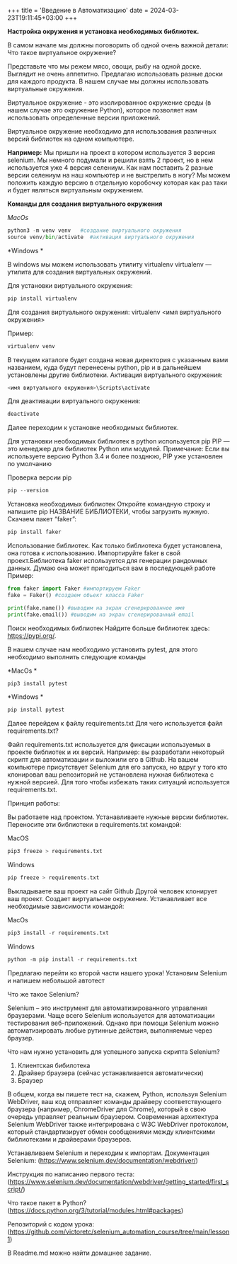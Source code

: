+++
title = 'Введение в Автоматизацию'
date = 2024-03-23T19:11:45+03:00
+++

**Настройка окружения и установка необходимых библиотек.**

В самом начале мы должны поговорить об одной очень важной детали:
Что такое виртуальное окружение? 

Представьте что мы режем мясо, овощи, рыбу на одной доске. Выглядит не очень аппетитно. Предлагаю использовать разные доски для каждого продукта. В нашем случае мы должны использовать виртуальные окружения. 

Виртуальное окружение - это изолированное окружение среды (в нашем случае это окружение Python), которое позволяет нам использовать определенные версии приложений.

Виртуальное окружение необходимо для использования различных версий библиотек на одном компьютере. 

**Например:** Мы пришли на  проект в котором используется 3 версия selenium. Мы немного подумали и решили взять 2 проект, но в нем используется уже 4 версия селениум. Как нам поставить 2 разные версии селениум на наш компьютер и не выстрелить в ногу? Мы можем положить каждую версию в отдельную коробочку которая как раз таки и будет являться виртуальным окружением. 


**Команды для создания виртуального окружения**

*MacOs*

```python
python3 -m venv venv   #создание виртуального окружения 
source venv/bin/activate  #активация виртуального окружения
```

*Windows *

В windows мы можем использовать утилиту virtualenv
virtualenv — утилита для создания виртуальных окружений.

Для установки виртуального окружения:

```python
pip install virtualenv
```

Для создания виртуального окружения:
virtualenv <имя виртуального окружения> 

Пример:
```python
virtualenv venv
```
В текущем каталоге будет создана новая директория с указанным вами названием, куда будут перенесены python, pip и в дальнейшем установлены другие библиотеки.
Активация виртуального окружения:

```python
<имя виртуального окружения>\Scripts\activate
```

Для деактивации виртуального окружения:
```python
deactivate
```

Далее переходим к установке необходимых библиотек. 

Для установки необходимых библиотек в python используется pip
PIP — это менеджер для библиотек Python или модулей.
Примечание: Если вы используете версию Python 3.4 и более позднюю, PIP уже установлен по умолчанию

Проверка версии pip 
```python
pip --version
```

Установка необходимых библиотек
Откройте командную строку и напишите pip НАЗВАНИЕ БИБЛИОТЕКИ, чтобы загрузить нужную.
Скачаем пакет “faker”:
```python
pip install faker 
```

Использование библиотек. Как только библиотека будет установлена, она готова к использованию. Импортируйте faker в свой проект.Библиотека faker используется для генерации рандомных данных. Думаю она может пригодиться вам в последующей работе 
Пример:

```python
from faker import Faker #импортируем Faker
fake = Faker() #создаем обьект класса Faker

print(fake.name()) #выводим на экран сгенерированное имя
print(fake.email()) #выводим на экран сгенерированный email 
```

Поиск необходимых библиотек
Найдите больше библиотек здесь: https://pypi.org/.

В нашем случае нам необходимо установить pytest, для этого необходимо выполнить следующие команды 

*MacOs *

```python
pip3 install pytest 
```

*Windows *

```python
pip install pytest 
```

Далее перейдем к файлу requirements.txt
Для чего используется файл requirements.txt? 

Файл requirements.txt используется для фиксации используемых в проекте библиотек и их версий. Например: вы разработали некоторый скрипт для автоматизации и выложили его в Github. На вашем компьютере присутствует Selenium для его запуска, но вдруг у того кто клонировал ваш репозиторий не установлена нужная библиотека с нужной версией. Для того чтобы избежать таких ситуаций используется requirements.txt. 

Принцип работы:

Вы работаете над проектом. Устанавливаете нужные версии библиотек. Переносите эти библиотеки в requirements.txt командой:

MacOS 
```python
pip3 freeze > requirements.txt
```


Windows 
```python
pip freeze > requirements.txt
```


Выкладываете ваш проект на сайт Github
Другой человек клонирует ваш проект. Создает виртуальное окружение. Устанавливает все необходимые зависимости командой:

MacOs 
```python
pip3 install -r requirements.txt
```

Windows 
```python
python -m pip install -r requirements.txt 
```

Предлагаю перейти ко второй части нашего урока!
Установим Selenium и напишем небольшой автотест

Что же такое Selenium? 

Selenium – это инструмент для автоматизированного управления браузерами.
Чаще всего Selenium используется для автоматизации тестирования веб-приложений. Однако при помощи Selenium можно автоматизировать любые рутинные действия, выполняемые через браузер.

Что нам нужно установить для успешного запуска скрипта Selenium?
1. Клиентская бибилотека 
2. Драйвер браузера (сейчас устанавливается автоматически)
3. Браузер 

В общем, когда вы пишете тест на, скажем, Python, используя Selenium WebDriver, ваш код отправляет команды драйверу соответствующего браузера (например, ChromeDriver для Chrome), который в свою очередь управляет реальным браузером. Современная архитектура Selenium WebDriver также интегрирована с W3C WebDriver протоколом, который стандартизирует обмен сообщениями между клиентскими библиотеками и драйверами браузеров.

Устанавливаем Selenium и переходим к импортам. 
Документация Selenium: (<https://www.selenium.dev/documentation/webdriver/>)

Инструкция по написанию первого теста: 
(<https://www.selenium.dev/documentation/webdriver/getting_started/first_script/>)

Что такое пакет в Python?
(<https://docs.python.org/3/tutorial/modules.html#packages>)

Репозиторий с кодом урока: (<https://github.com/victoretc/selenium_automation_course/tree/main/lesson1>)

В Readme.md можно найти домашнее задание. 




